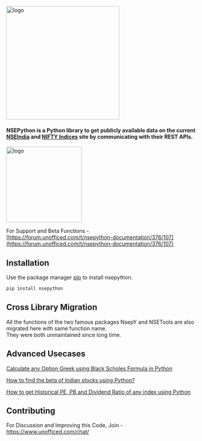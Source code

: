 <p align="left">
  <a href="https://aeron7.github.io/nsepython/" target="_blank">
    <img width="300" src="https://github.com/aeron7/nsepython/blob/master/nsepython.png" alt="logo">
  </a>
</p>

#### NSEPython is a Python library to get publicly available data on the current [NSEIndia](https://nseindia.com) and [NIFTY Indices](https://www.niftyindices.com/) site by communicating with their REST APIs.

<p align="left">
  <a href="https://unofficed.com/nse-python/documentation/" target="_blank">
    <img width="200" src="https://github.com/aeron7/nsepython/blob/master/button_read-the-documentation.png" alt="logo">
  </a>
</p>

For Support and Beta Functions - [https://forum.unofficed.com/t/nsepython-documentation/376/107](https://forum.unofficed.com/t/nsepython-documentation/376/107)

## Installation

Use the package manager [pip](https://pypi.org/project/nsepython/) to install nsepython.

```bash
pip install nsepython
```
## Cross Library Migration
All the functions of the two famous packages NsepY and NSETools are also migrated here with same function name. <br/>
They were both unmaintained since long time.

## Advanced Usecases
[Calculate any Option Greek using Black Scholes Formula in Python](https://unofficed.com/black-scholes-formula-in-python/)

[ How to find the beta of Indian stocks using Python?](https://unofficed.com/how-to-find-the-beta-of-indian-stocks-using-python/)

[How to get Historical PE, PB and Dividend Ratio of any index using Python](https://unofficed.com/nse-python/documentation/nsepy/#index_pe_pb_div)

## Contributing
For Discussion and Improving this Code, Join - https://www.unofficed.com/chat/
